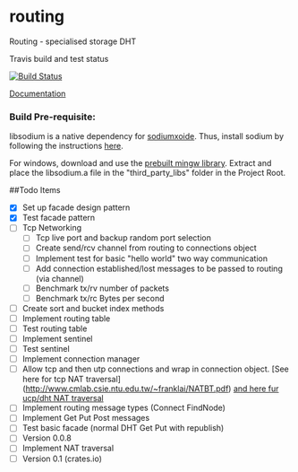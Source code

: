 # routing

Routing - specialised storage DHT

Travis build and test status

[![Build Status](https://travis-ci.org/dirvine/routing.svg?branch=master)](https://travis-ci.org/dirvine/routing)

[Documentation](http://dirvine.github.io/routing)

### Build Pre-requisite:
libsodium is a native dependency for [sodiumxoide](https://github.com/dnaq/sodiumoxide). Thus, install sodium by following the instructions [here](http://doc.libsodium.org/installation/README.html).

For windows, download and use the [prebuilt mingw library](https://download.libsodium.org/libsodium/releases/libsodium-1.0.2-mingw.tar.gz). 
Extract and place the libsodium.a file in the "third_party_libs" folder in the Project Root.

##Todo Items

- [x] Set up facade design pattern
- [x] Test facade pattern
- [ ] Tcp Networking
  - [ ] Tcp live port and backup random port selection 
  - [ ] Create send/rcv channel from routing to connections object
  - [ ] Implement test for basic "hello world" two way communication
  - [ ] Add connection established/lost messages to be passed to routing (via channel)
  - [ ] Benchmark tx/rv number of packets 
  - [ ] Benchmark tx/rc Bytes per second 
- [ ] Create sort and bucket index methods 
- [ ] Implement routing table
- [ ] Test routing table 
- [ ] Implement sentinel 
- [ ] Test sentinel 
- [ ] Implement connection manager
- [ ] Allow tcp and then utp connections and wrap in connection object. [See here for tcp NAT traversal] (http://www.cmlab.csie.ntu.edu.tw/~franklai/NATBT.pdf) [and here fur ucp/dht NAT traversal
  ](http://maidsafe.net/Whitepapers/pdf/DHTbasedNATTraversal.pdf)
- [ ] Implement routing message types (Connect FindNode)
- [ ] Implement Get Put Post messages 
- [ ] Test basic facade (normal DHT Get Put with republish)
- [ ] Version 0.0.8
- [ ] Implement NAT traversal
- [ ] Version 0.1 (crates.io)
